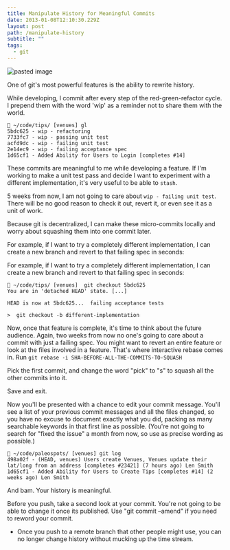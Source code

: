 ```yaml
---
title: Manipulate History for Meaningful Commits
date: 2013-01-08T12:10:30.229Z
layout: post
path: /manipulate-history
subtitle: ""
tags:
  - git
---
```


![pasted image](/quantum-leap.png)

One of git's most powerful features is the ability to rewrite history.

While developing, I commit after every step of the red-green-refactor cycle. I prepend them with the word 'wip' as a reminder not to share them with the world.

     ~/code/tips/ [venues] gl
    5bdc625 - wip - refactoring
    7733fc7 - wip - passing unit test
    acfd9dc - wip - failing unit test
    2e14ec9 - wip - failing acceptance spec
    1d65cf1 - Added Ability for Users to Login [completes #14]

These commits are meaningful to me while developing a feature. If I'm working to make a unit test pass and decide I want to experiment with a different implementation, it's very useful to be able to `stash`.

5 weeks from now, I am not going to care about `wip - failing unit test`. There will be no good reason to check it out, revert it, or even see it as a unit of work.

Because git is decentralized, I can make these micro-commits locally and worry about squashing them into one commit later.

For example, if I want to try a completely different implementation, I can create a new branch and revert to that failing spec in seconds:

For example, if I want to try a completely different implementation, I can create a new branch and revert to that failing spec in seconds:

     ~/code/tips/ [venues]  git checkout 5bdc625
    You are in 'detached HEAD' state. [...]

    HEAD is now at 5bdc625...  failing acceptance tests

    >  git checkout -b different-implementation

Now, once that feature is complete, it's time to think about the future audience. Again, two weeks from now no one's going to care about a commit with just a failing spec. You might want to revert an entire feature or look at the files involved in a feature. That's where interactive rebase comes in. Run `git rebase -i SHA-BEFORE-ALL-THE-COMMITS-TO-SQUASH`

Pick the first commit, and change the word "pick" to "s" to squash all the other commits into it.

Save and exit.

Now you'll be presented with a chance to edit your commit message. You'll see a list of your previous commit messages and all the files changed, so you have no excuse to document exactly what you did, packing as many searchable keywords in that first line as possible. (You're not going to search for "fixed the issue" a month from now, so use as precise wording as possible.)

     ~/code/paleospots/ [venues] git log
    498a02f - (HEAD, venues) Users create Venues, Venues update their lat/long from an address [completes #23421] (7 hours ago) Len Smith
    1d65cf1 - Added Ability for Users to Create Tips [completes #14] (2 weeks ago) Len Smith

And bam. Your history is meaningful.

Before you push, take a second look at your commit. You're not going to be able to change it once its published. Use "git commit –amend" if you need to reword your commit.

* Once you push to a remote branch that other people might use, you can no longer change history without mucking up the time stream.
